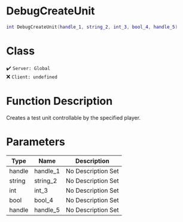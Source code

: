 # DebugCreateUnit
```lua
int DebugCreateUnit(handle_1, string_2, int_3, bool_4, handle_5)
```
# Class
✔️ `Server: Global`  
❌ `Client: undefined`  

# Function Description
Creates a test unit controllable by the specified player.
# Parameters
Type|Name|Description
--|--|--
handle|handle_1|No Description Set
string|string_2|No Description Set
int|int_3|No Description Set
bool|bool_4|No Description Set
handle|handle_5|No Description Set

